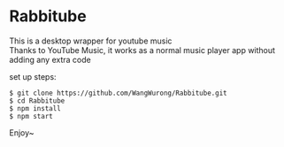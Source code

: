 # Rabbitube
This is a desktop wrapper for youtube music \
Thanks to YouTube Music, it works as a normal music player app without adding any extra code

set up steps:
```
$ git clone https://github.com/WangWurong/Rabbitube.git
$ cd Rabbitube
$ npm install
$ npm start
```

Enjoy~
